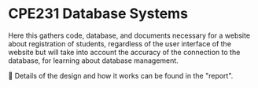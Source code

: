 # CPE231 Database Systems

Here this gathers code, database, and documents necessary for a website about registration of students, regardless of the user interface of the website but will take into account the accuracy of the connection to the database, for learning about database management.

🚀 Details of the design and how it works can be found in the "report".

